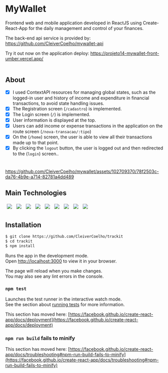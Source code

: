 # MyWallet

Frontend web and mobile application developed in ReactJS using Create-React-App for the daily management and control of your finances.

The back-end api service is provided by: https://github.com/CleiverCoelho/mywallet-api

Try it out now on the application deploy: https://projeto14-mywallet-front-umber.vercel.app/ <br/> <br/>

## About

- [x] I used ContextAPI resources for managing global states, such as the logged-in user and history of income and expenditure in financial transactions, to avoid state handling issues.
- [x] The Registration screen (`/cadastro`) is implemented.
- [x] The Login screen (`/`) is implemented.
- [x] User information is displayed at the top.
- [x] Users can add income or expense transactions in the application on the route screen (`/nova-transacao/:tipo`)
- [x] On the (`/home`) screen, the user is able to view all their transactions made up to that point.
- [x] By clicking the `logout` button, the user is logged out and then redirected to the (`login`) screen..

#

https://github.com/CleiverCoelho/mywallet/assets/102709370/78f2503c-da76-4b9e-a714-82781a4dd489




## Main Technologies
<p>
    <img style='margin: 5px;' src="https://img.shields.io/badge/figma-%23F24E1E.svg?style=for-the-badge&logo=figma&logoColor=white"/>
   <img style='margin: 5px;' src="https://img.shields.io/badge/React-20232A?style=for-the-badge&logo=react&logoColor=61DAFB"/>
  <img style='margin: 5px;' src="https://img.shields.io/badge/React_Router-CA4245?style=for-the-badge&logo=react-router&logoColor=white
"/>
  <img style='margin: 5px;' src='https://img.shields.io/badge/JavaScript-F7DF1E?style=for-the-badge&logo=javascript&logoColor=black'>
  <img style='margin: 5px;' src="https://img.shields.io/badge/HTML5-E34F26?style=for-the-badge&logo=html5&logoColor=white"/>
  <img style='margin: 5px;' src="(https://img.shields.io/badge/CSS3-1572B6?style=for-the-badge&logo=css3&logoColor=white"/>
  <img style='margin: 5px;' src="https://img.shields.io/badge/styled--components-DB7093?style=for-the-badge&logo=styled-components&logoColor=white"/>
  <img style='margin: 5px;' src="https://img.shields.io/badge/Vercel-000000?style=for-the-badge&logo=vercel&logoColor=white"/>
  <img style='margin: 5px;' src="https://img.shields.io/badge/axios-671ddf?&style=for-the-badge&logo=axios&logoColor=white"/>

</p>

## Installation

```bash
$ git clone https://github.com/CleiverCoelho/trackit
$ cd trackit
$ npm install
```

Runs the app in the development mode.\
Open [http://localhost:3000](http://localhost:3000) to view it in your browser.

The page will reload when you make changes.\
You may also see any lint errors in the console.

### `npm test`

Launches the test runner in the interactive watch mode.\
See the section about [running tests](https://facebook.github.io/create-react-app/docs/running-tests) for more information.


This section has moved here: [https://facebook.github.io/create-react-app/docs/deployment](https://facebook.github.io/create-react-app/docs/deployment)

### `npm run build` fails to minify

This section has moved here: [https://facebook.github.io/create-react-app/docs/troubleshooting#npm-run-build-fails-to-minify](https://facebook.github.io/create-react-app/docs/troubleshooting#npm-run-build-fails-to-minify)
